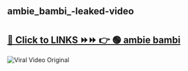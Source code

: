 
 ## ambie_bambi_-leaked-video 

# <h2><a href="https://clipsfans.com/ambie_bambi_&ref=git">🔗 Click to LINKS ⏩⏩ 👉 🟢 ambie bambi  </a></h2>

<a href="https://clipsfans.com/ambie_bambi_&ref=git" rel="nofollow" data-target="animated-image.originalLink"><img src="https://i.ibb.co.com/xMMVF88/686577567.gif" alt="Viral Video Original" style="max-width: 100%; display: inline-block;" data-target="animated-image.originalImage"></a>
